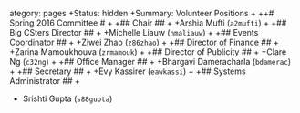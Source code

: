 ategory: pages
+Status: hidden
+Summary: Volunteer Positions
+
++# Spring 2016 Committee #
+
+## Chair ##
+
+Arshia Mufti (`a2mufti`)
+
+## Big CSters Director ##
+
+Michelle Liauw (`nmaliauw`)
+
+## Events Coordinator ##
+
+Ziwei Zhao (`z86zhao`)
+
+## Director of Finance ##
+
+Zarina Mamoukhouva (`zrmamouk`)
+
+## Director of Publicity ##
+
+Clare Ng (`c32ng`)
+
+## Office Manager ##
+
+Bhargavi Dameracharla (`bdamerac`)
+
+## Secretary ##
+
+Evy Kassirer (`eawkassi`)
+
+## Systems Administrator ##
+
+ Srishti Gupta (`s88gupta`)
